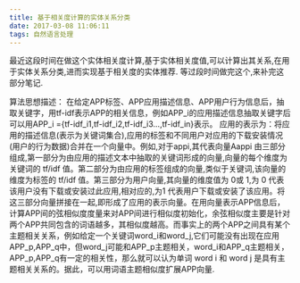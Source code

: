 ```yaml
---
title: 基于相关度计算的实体关系分类
date: 2017-03-08 11:06:11
tags: 自然语言处理
---
```

最近这段时间在做这个实体相关度计算,基于实体相关度值,可以计算出其关系,在用于实体关系分类,进而实现基于相关度的实体推荐.
等过段时间做完这个,来补完这部分笔记.
<!--more-->
算法思想描述：
在给定APP标签、APP应用描述信息、APP用户行为信息后，抽取关键字，用tf-idf表示APP的相关信息，例如APP_i的应用描述信息抽取关键字后可以用APP_i ={tf-idf_i1,tf-idf_i2,tf-idf_i3...,tf-idf_in}表示。
应用的表示为：将应用的描述信息(表示为关键词集合),应用的标签和不同用户对应用的下载安装情况(用户的行为数据)合并在一个向量中。例如,对于appi,其代表向量Aappi 由三部分组成,第一部分为由应用的描述文本中抽取的关键词形成的向量,向量的每个维度为关键词的 tf/idf 值。第二部分为由应用的标签组成的向量,类似于关键词,该向量的维度为标签的 tf/idf 值。第三部分为用户向量,其向量的维度值为 0或 1,为 0 代表该用户没有下载或安装过此应用,相对应的,为1 代表用户下载或安装了该应用。将这三部分向量拼接在一起,即形成了应用的表示向量。在用向量表示APP信息后，计算APP间的弦相似度度量来对APP间进行相似度初始化，余弦相似度主要是针对两个APP共同包含的词语越多，其相似度越高。而事实上的两个APP之间具有某个主题相关关系，例如给定一个关键词word_i和word_j,它们可能没有出现在应用APP_p,APP_q中，但word_j可能和APP_p主题相关，word_i和APP_q主题相关，APP_p,APP_q有一定的相关性，那么就可以认为单词 word i 和 word j 是具有主题相关关系的。据此，可以用词语主题相似度扩展APP向量.
